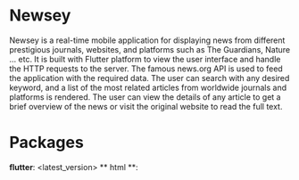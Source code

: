 # Newsey
Newsey is a real-time mobile application for displaying news from different prestigious journals, websites, and platforms such as The Guardians, Nature … etc. It is built with Flutter platform to view the user interface and handle the HTTP requests to the server. The famous news.org API is used to feed the application with the required data. The user can search with any desired keyword, and a list of the most related articles from worldwide journals and platforms is rendered. The user can view the details of any article to get a brief overview of the news or visit the original website to read the full text.

# Packages
**flutter**: <latest_version>
** html **: 
